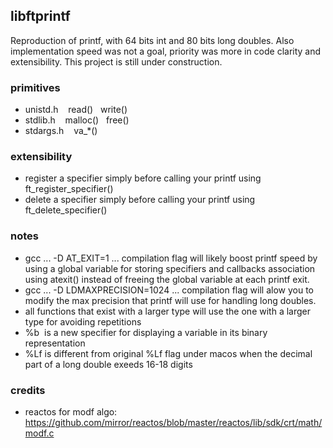 ## libftprintf
Reproduction of printf, with 64 bits int and 80 bits long doubles. Also implementation speed was not a goal, priority was more in code clarity and extensibility. This project is still under construction.

### primitives
* unistd.h&nbsp;&nbsp;&nbsp;&nbsp;read()&nbsp;&nbsp;&nbsp;write()
* stdlib.h&nbsp;&nbsp;&nbsp;&nbsp;malloc()&nbsp;&nbsp;&nbsp;free()
* stdargs.h&nbsp;&nbsp;&nbsp;&nbsp;va_*()

### extensibility
* register a specifier simply before calling your printf using ft_register_specifier()
* delete a specifier simply before calling your printf using ft_delete_specifier()

### notes
* gcc ... -D AT_EXIT=1 ... compilation flag will likely boost printf speed by using a global variable for storing specifiers and callbacks association using atexit() instead of freeing the global variable at each printf exit.
* gcc ... -D LDMAXPRECISION=1024 ... compilation flag will alow you to modify the max precision that printf will use for handling long doubles.
* all functions that exist with a larger type will use the one with a larger type for avoiding repetitions 
* %b &nbsp;is a new specifier for displaying a variable in its binary representation
* %Lf&nbsp;is different from original %Lf flag under macos when the decimal part of a long double exeeds 16-18 digits

### credits
* reactos for modf algo: https://github.com/mirror/reactos/blob/master/reactos/lib/sdk/crt/math/modf.c


